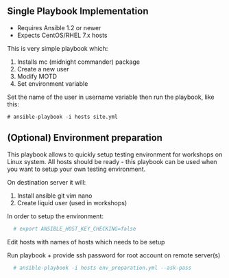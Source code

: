 ## Single Playbook Implementation

- Requires Ansible 1.2 or newer
- Expects CentOS/RHEL 7.x hosts

This is very simple playbook which:
1. Installs mc (midnight commander) package
2. Create a new user
3. Modify MOTD
4. Set environment variable

Set the name of the user in username variable then run the playbook, like this:

	# ansible-playbook -i hosts site.yml


## (Optional) Environment preparation
This playbook allows to quickly setup testing environment for workshops on Linux system.
All hosts should be ready - this playbook can be used when you want to setup your own testing environment.

On destination server it will:
1. Install ansible git vim nano
2. Create liquid user (used in workshops)

In order to setup the environment:
```bash
  # export ANSIBLE_HOST_KEY_CHECKING=false
```
Edit hosts with names of hosts which needs to be setup

Run playbook + provide ssh password for root account on remote server(s)
```bash
  # ansible-playbook -i hosts env_preparation.yml --ask-pass
```
